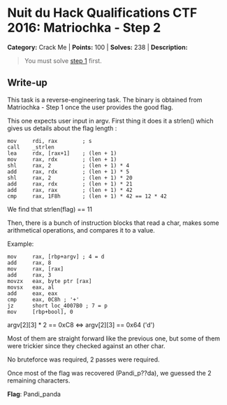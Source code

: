 # Nuit du Hack Qualifications CTF 2016: Matriochka - Step 2

**Category:** Crack Me |
**Points:** 100 |
**Solves:** 238 |
**Description:**

> You must solve [step 1](../Matriochka1/) first.

## Write-up

This task is a reverse-engineering task.
The binary is obtained from Matriochka - Step 1 once the user provides the good
flag.

This one expects user input in argv. First thing it does it a strlen() which
gives us details about the flag length :

```ASM
mov     rdi, rax        ; s
call    _strlen
lea     rdx, [rax+1]    ; (len + 1)
mov     rax, rdx        ; (len + 1)
shl     rax, 2          ; (len + 1) * 4
add     rax, rdx        ; (len + 1) * 5
shl     rax, 2          ; (len + 1) * 20
add     rax, rdx        ; (len + 1) * 21
add     rax, rax        ; (len + 1) * 42
cmp     rax, 1F8h       ; (len + 1) * 42 == 12 * 42
```

We find that strlen(flag) == 11

Then, there is a bunch of instruction blocks that read a char, makes some
arithmetical operations, and compares it to a value.

Example:
```ASM
mov     rax, [rbp+argv] ; 4 = d
add     rax, 8
mov     rax, [rax]
add     rax, 3
movzx   eax, byte ptr [rax]
movsx   eax, al
add     eax, eax
cmp     eax, 0C8h ; '+'
jz      short loc_4007B0 ; 7 = p
mov     [rbp+bool], 0
```
argv[2][3] * 2 == 0xC8 <=> argv[2][3] == 0x64 ('d')

Most of them are straight forward like the previous one, but some of them were
trickier since they checked against an other char.

No bruteforce was required, 2 passes were required.

Once most of the flag was recovered (Pandi_p??da), we guessed the 2 remaining
characters.

**Flag**: Pandi_panda
